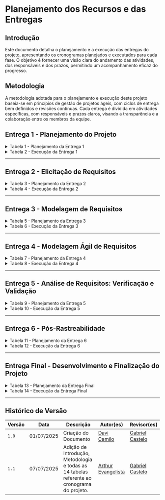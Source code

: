 # Planejamento dos Recursos e das Entregas

## Introdução
Este documento detalha o planejamento e a execução das entregas do projeto, apresentando os cronogramas planejados e executados para cada fase. O objetivo é fornecer uma visão clara do andamento das atividades, dos responsáveis e dos prazos, permitindo um acompanhamento eficaz do progresso.

## Metodologia
A metodologia adotada para o planejamento e execução deste projeto baseia-se em princípios de gestão de projetos ágeis, com ciclos de entrega bem definidos e revisões contínuas. Cada entrega é dividida em atividades específicas, com responsáveis e prazos claros, visando a transparência e a colaboração entre os membros da equipe.

## Entrega 1 - Planejamento do Projeto

<details>
    <summary>Tabela 1 - Planejamento da Entrega 1</summary>
    Na Tabela 1, tem-se o cronograma planejado para todas as atividades da primeira entrega.

    <table style="width:100%; border-collapse: collapse; margin-top: 10px;">
        <thead>
            <tr>
                <th>Atividade</th>
                <th>Período de desenvolvimento</th>
                <th>Responsáveis</th>
                <th>Revisão</th>
                <th>Revisores</th>
            </tr>
        </thead>
        <tbody>
            <tr>
                <td >Selecionar app</td>
                <td >Início: 05/04 <br>Fim: 09/04</td>
                <td ><a href="https://github.com/ArturDCR">Artur de Camargos Rodrigues</a>, <a href="https://github.com/arthurevg">Arthur Evangelista de Oliveira</a>, <a href="https://github.com/Davicamilo23">Davi Camilo Menezes</a>, <a href="https://github.com/Potatoyz908">Euller Júlio da Silva</a>, <a href="https://github.com/GabrielCastelo-31">Gabriel Henrique Castelo Costa</a>, <a href="https://github.com/pedroeverton217">Pedro Everton de Paula</a> e <a href="https://github.com/TiagoBalieiro">Tiago Antunes Balieiro</a></td>
                <td >Início: 12/04 <br>Fim: 12/04</td>
                <td ><a href="https://github.com/TiagoBalieiro">Tiago Antunes Balieiro</a></td>
            </tr>
            <tr>
                <td >Selecionar ferramentas do projeto</td>
                <td >Início: 09/04 <br>Fim: 11/04</td>
                <td ><a href="https://github.com/ArturDCR">Artur de Camargos Rodrigues</a>, <a href="https://github.com/arthurevg">Arthur Evangelista de Oliveira</a>, <a href="https://github.com/Davicamilo23">Davi Camilo Menezes</a>, <a href="https://github.com/Potatoyz908">Euller Júlio da Silva</a>, <a href="https://github.com/GabrielCastelo-31">Gabriel Henrique Castelo Costa</a>, <a href="https://github.com/pedroeverton217">Pedro Everton de Paula</a> e <a href="https://github.com/TiagoBalieiro">Tiago Antunes Balieiro</a></td>
                <td >Início: 12/04 <br>Fim: 12/04</td>
                <td ><a href="https://github.com/Davicamilo23">Davi Camilo Menezes</a></td>
            </tr>
            <tr>
                <td >Realização do cronograma</td>
                <td >Início: 09/04 <br>Fim: 09/04</td>
                <td ><a href="https://github.com/ArturDCR">Artur de Camargos Rodrigues</a>, <a href="https://github.com/arthurevg">Arthur Evangelista de Oliveira</a>, <a href="https://github.com/Davicamilo23">Davi Camilo Menezes</a>, <a href="https://github.com/Potatoyz908">Euller Júlio da Silva</a>, <a href="https://github.com/GabrielCastelo-31">Gabriel Henrique Castelo Costa</a>, <a href="https://github.com/pedroeverton217">Pedro Everton de Paula</a> e <a href="https://github.com/TiagoBalieiro">Tiago Antunes Balieiro</a></td>
                <td >Início: 12/04 <br>Fim: 12/04</td>
                <td ><a href="https://github.com/Potatoyz908">Euller Júlio da Silva</a></td>
            </tr>
            <tr>
                <td >Rich Picture</td>
                <td >Início: 04/04 <br>Fim: 07/04</td>
                <td ><a href="https://github.com/GabrielCastelo-31">Gabriel Henrique Castelo Costa</a></td>
                <td >Início: 12/04 <br>Fim: 12/04</td>
                <td ><a href="https://github.com/arthurevg">Arthur Evangelista de Oliveira</a> e <a href="https://github.com/Davicamilo23">Davi Camilo Menezes</a></td>
            </tr>
            <tr>
                <td >Documentar equipe</td>
                <td >Início: 09/04 <br>Fim: 10/04</td>
                <td ><a href="https://github.com/ArturDCR">Artur de Camargos Rodrigues</a>, <a href="https://github.com/arthurevg">Arthur Evangelista de Oliveira</a>, <a href="https://github.com/Davicamilo23">Davi Camilo Menezes</a>, <a href="https://github.com/Potatoyz908">Euller Júlio da Silva</a>, <a href="https://github.com/GabrielCastelo-31">Gabriel Henrique Castelo Costa</a>, <a href="https://github.com/pedroeverton217">Pedro Everton de Paula</a> e <a href="https://github.com/TiagoBalieiro">Tiago Antunes Balieiro</a></td>
                <td >Início: 12/04 <br>Fim: 12/04</td>
                <td ><a href="https://github.com/arthurevg">Arthur Evangelista de Oliveira</a></td>
            </tr>
            <tr>
                <td >Gravar apresentação</td>
                <td >Início: 12/04 <br>Fim: 12/04</td>
                <td ><a href="https://github.com/TiagoBalieiro">Tiago Antunes Balieiro</a></td>
                <td >Início: 12/04 <br>Fim: 12/04</td>
                <td ><a href="https://github.com/ArturDCR">Artur de Camargos Rodrigues</a>, <a href="https://github.com/arthurevg">Arthur Evangelista de Oliveira</a>, <a href="https://github.com/Davicamilo23">Davi Camilo Menezes</a>, <a href="https://github.com/Potatoyz908">Euller Júlio da Silva</a>, <a href="https://github.com/GabrielCastelo-31">Gabriel Henrique Castelo Costa</a>, <a href="https://github.com/pedroeverton217">Pedro Everton de Paula</a> e <a href="https://github.com/TiagoBalieiro">Tiago Antunes Balieiro</a></td>
            </tr>
            <tr>
                <td >Implementar GitPages</td>
                <td >Início: 09/04 <br>Fim: 11/04</td>
                <td ><a href="https://github.com/pedroeverton217">Pedro Everton de Paula</a></td>
                <td >Início: 12/04 <br>Fim: 13/04</td>
                <td ><a href="https://github.com/ArturDCR">Artur de Camargos Rodrigues</a>, <a href="https://github.com/arthurevg">Arthur Evangelista de Oliveira</a>, <a href="https://github.com/Davicamilo23">Davi Camilo Menezes</a>, <a href="https://github.com/Potatoyz908">Euller Júlio da Silva</a>, <a href="https://github.com/GabrielCastelo-31">Gabriel Henrique Castelo Costa</a>, <a href="https://github.com/pedroeverton217">Pedro Everton de Paula</a> e <a href="https://github.com/TiagoBalieiro">Tiago Antunes Balieiro</a></td>
            </tr>
            <tr>
                <td >Correção Pós-apresentação</td>
                <td >Início: 15/04 <br>Fim: 19/04</td>
                <td ><a href="https://github.com/ArturDCR">Artur de Camargos Rodrigues</a>, <a href="https://github.com/arthurevg">Arthur Evangelista de Oliveira</a>, <a href="https://github.com/Davicamilo23">Davi Camilo Menezes</a>, <a href="https://github.com/Potatoyz908">Euller Júlio da Silva</a>, <a href="https://github.com/GabrielCastelo-31">Gabriel Henrique Castelo Costa</a>, <a href="https://github.com/pedroeverton217">Pedro Everton de Paula</a> e <a href="https://github.com/TiagoBalieiro">Tiago Antunes Balieiro</a></td>
                <td >Início: 19/04 <br>Fim: 20/04</td>
                <td ><a href="https://github.com/ArturDCR">Artur de Camargos Rodrigues</a>, <a href="https://github.com/arthurevg">Arthur Evangelista de Oliveira</a>, <a href="https://github.com/Davicamilo23">Davi Camilo Menezes</a>, <a href="https://github.com/Potatoyz908">Euller Júlio da Silva</a>, <a href="https://github.com/GabrielCastelo-31">Gabriel Henrique Castelo Costa</a>, <a href="https://github.com/pedroeverton217">Pedro Everton de Paula</a> e <a href="https://github.com/TiagoBalieiro">Tiago Antunes Balieiro</a></td>
            </tr>
        </tbody>
    </table>
    <font size="3"><p style="text-align: center;">Fonte: Autores, 2025.</p></font>
</details>

<details>
    <summary>Tabela 2 - Execução da Entrega 1</summary>
    Na Tabela 2, tem-se o cronograma executado para todas as atividades da primeira entrega.

    <table style="width:100%; border-collapse: collapse; margin-top: 10px;">
        <thead>
            <tr>
                <th>Atividade</th>
                <th>Período de desenvolvimento</th>
                <th>Responsáveis</th>
                <th>Revisão</th>
                <th>Revisores</th>
            </tr>
        </thead>
        <tbody>
            <tr>
                <td >Selecionar app</td>
                <td >Início: 05/04 <br>Fim: 09/04</td>
                <td ><a href="https://github.com/ArturDCR">Artur de Camargos Rodrigues</a>, <a href="https://github.com/arthurevg">Arthur Evangelista de Oliveira</a>, <a href="https://github.com/Davicamilo23">Davi Camilo Menezes</a>, <a href="https://github.com/Potatoyz908">Euller Júlio da Silva</a>, <a href="https://github.com/GabrielCastelo-31">Gabriel Henrique Castelo Costa</a>, <a href="https://github.com/pedroeverton217">Pedro Everton de Paula</a> e <a href="https://github.com/TiagoBalieiro">Tiago Antunes Balieiro</a></td>
                <td >Início: 12/04 <br>Fim: 12/04</td>
                <td ><a href="https://github.com/TiagoBalieiro">Tiago Antunes Balieiro</a></td>
            </tr>
            <tr>
                <td >Selecionar ferramentas do projeto</td>
                <td >Início: 09/04 <br>Fim: 11/04</td>
                <td ><a href="https://github.com/ArturDCR">Artur de Camargos Rodrigues</a>, <a href="https://github.com/arthurevg">Arthur Evangelista de Oliveira</a>, <a href="https://github.com/Davicamilo23">Davi Camilo Menezes</a>, <a href="https://github.com/Potatoyz908">Euller Júlio da Silva</a>, <a href="https://github.com/GabrielCastelo-31">Gabriel Henrique Castelo Costa</a>, <a href="https://github.com/pedroeverton217">Pedro Everton de Paula</a> e <a href="https://github.com/TiagoBalieiro">Tiago Antunes Balieiro</a></td>
                <td >Início: 12/04 <br>Fim: 12/04</td>
                <td ><a href="https://github.com/Davicamilo23">Davi Camilo Menezes</a></td>
            </tr>
            <tr>
                <td >Realização do cronograma</td>
                <td >Início: 09/04 <br>Fim: 09/04</td>
                <td ><a href="https://github.com/GabrielCastelo-31">Gabriel Henrique Castelo Costa</a> e <a href="https://github.com/TiagoBalieiro">Tiago Antunes Balieiro</a></td>
                <td >Início: 12/04 <br>Fim: 12/04</td>
                <td ><a href="https://github.com/ArturDCR">Artur de Camargos Rodrigues</a>, <a href="https://github.com/arthurevg">Arthur Evangelista de Oliveira</a>, <a href="https://github.com/pedroeverton217">Pedro Everton de Paula</a>, <a href="https://github.com/Davicamilo23">Davi Camilo Menezes</a> e <a href="https://github.com/Potatoyz908">Euller Júlio da Silva</a></td>
            </tr>
            <tr>
                <td >Rich Picture</td>
                <td >Início: 06/04 <br>Fim: 07/04</td>
                <td ><a href="https://github.com/GabrielCastelo-31">Gabriel Henrique Castelo Costa</a></td>
                <td >Início: 12/04 <br>Fim: 12/04</td>
                <td ><a href="https://github.com/arthurevg">Arthur Evangelista de Oliveira</a>, <a href="https://github.com/Davicamilo23">Davi Camilo Menezes</a> e <a href="https://github.com/Potatoyz908">Euller Júlio da Silva</a></td>
            </tr>
            <tr>
                <td >Documentar equipe</td>
                <td >Início: 09/04 <br>Fim: 10/04</td>
                <td ><a href="https://github.com/ArturDCR">Artur de Camargos Rodrigues</a>, <a href="https://github.com/arthurevg">Arthur Evangelista de Oliveira</a>, <a href="https://github.com/Davicamilo23">Davi Camilo Menezes</a>, <a href="https://github.com/Potatoyz908">Euller Júlio da Silva</a>, <a href="https://github.com/GabrielCastelo-31">Gabriel Henrique Castelo Costa</a>, <a href="https://github.com/pedroeverton217">Pedro Everton de Paula</a> e <a href="https://github.com/TiagoBalieiro">Tiago Antunes Balieiro</a></td>
                <td >Início: 12/04 <br>Fim: 12/04</td>
                <td ><a href="https://github.com/arthurevg">Arthur Evangelista de Oliveira</a></td>
            </tr>
            <tr>
                <td >Gravar apresentação</td>
                <td >Início: 13/04 <br>Fim: 13/04</td>
                <td ><a href="https://github.com/GabrielCastelo-31">Gabriel Henrique Castelo Costa</a></td>
                <td >Início: 12/04 <br>Fim: 12/04</td>
                <td ><a href="https://github.com/ArturDCR">Artur de Camargos Rodrigues</a>, <a href="https://github.com/arthurevg">Arthur Evangelista de Oliveira</a>, <a href="https://github.com/Davicamilo23">Davi Camilo Menezes</a>, <a href="https://github.com/Potatoyz908">Euller Júlio da Silva</a>, <a href="https://github.com/GabrielCastelo-31">Gabriel Henrique Castelo Costa</a>, <a href="https://github.com/pedroeverton217">Pedro Everton de Paula</a> e <a href="https://github.com/TiagoBalieiro">Tiago Antunes Balieiro</a></td>
            </tr>
            <tr>
                <td >Implementar GitPages</td>
                <td >Início: 09/04 <br>Fim: 11/04</td>
                <td ><a href="https://github.com/pedroeverton217">Pedro Everton de Paula</a></td>
                <td >Início: 12/04 <br>Fim: 13/04</td>
                <td ><a href="https://github.com/ArturDCR">Artur de Camargos Rodrigues</a>, <a href="https://github.com/arthurevg">Arthur Evangelista de Oliveira</a>, <a href="https://github.com/Davicamilo23">Davi Camilo Menezes</a>, <a href="https://github.com/Potatoyz908">Euller Júlio da Silva</a>, <a href="https://github.com/GabrielCastelo-31">Gabriel Henrique Castelo Costa</a>, <a href="https://github.com/pedroeverton217">Pedro Everton de Paula</a> e <a href="https://github.com/TiagoBalieiro">Tiago Antunes Balieiro</a></td>
            </tr>
            <tr>
                <td >Correção Pós-apresentação</td>
                <td >Início: 16/04 <br>Fim: 16/04</td>
                <td ><a href="https://github.com/ArturDCR">Artur de Camargos Rodrigues</a>, <a href="https://github.com/arthurevg">Arthur Evangelista de Oliveira</a>, <a href="https://github.com/Davicamilo23">Davi Camilo Menezes</a>, <a href="https://github.com/Potatoyz908">Euller Júlio da Silva</a>, <a href="https://github.com/GabrielCastelo-31">Gabriel Henrique Castelo Costa</a>, <a href="https://github.com/pedroeverton217">Pedro Everton de Paula</a> e <a href="https://github.com/TiagoBalieiro">Tiago Antunes Balieiro</a></td>
                <td >Início: 16/04 <br>Fim: 17/04</td>
                <td ><a href="https://github.com/ArturDCR">Artur de Camargos Rodrigues</a>, <a href="https://github.com/arthurevg">Arthur Evangelista de Oliveira</a>, <a href="https://github.com/Davicamilo23">Davi Camilo Menezes</a>, <a href="https://github.com/Potatoyz908">Euller Júlio da Silva</a>, <a href="https://github.com/GabrielCastelo-31">Gabriel Henrique Castelo Costa</a>, <a href="https://github.com/pedroeverton217">Pedro Everton de Paula</a> e <a href="https://github.com/TiagoBalieiro">Tiago Antunes Balieiro</a></td>
            </tr>
        </tbody>
    </table>
    <font size="3"><p style="text-align: center;">Fonte: <a href="https://github.com/Davicamilo23">Davi Camilo Menezes</a>, 2025.</p></font>
</details>

---

## Entrega 2 - Elicitação de Requisitos

<details>
    <summary>Tabela 3 - Planejamento da Entrega 2</summary>
    Na Tabela 3, tem-se o cronograma planejado para todas as atividades da segunda entrega.

    <table style="width:100%; border-collapse: collapse; margin-top: 10px;">
        <thead>
            <tr>
                <th>Atividade</th>
                <th>Período de desenvolvimento</th>
                <th>Responsáveis</th>
                <th>Revisão</th>
                <th>Revisores</th>
            </tr>
        </thead>
        <tbody>
            <tr>
                <td >Criação de personas e pesquisa perfis de usuários</td>
                <td >Início: 15/04 <br>Fim: 17/04</td>
                <td ><a href="https://github.com/ArturDCR">Artur de Camargos Rodrigues</a>, <a href="https://github.com/arthurevg">Arthur Evangelista de Oliveira</a> e <a href="https://github.com/pedroeverton217">Pedro Everton de Paula</a></td>
                <td >Início: 17/04 <br>Fim: 17/04</td>
                <td ><a href="https://github.com/GabrielCastelo-31">Gabriel Henrique Castelo Costa</a> e <a href="https://github.com/Potatoyz908">Euller Júlio da Silva</a></td>
            </tr>
            <tr>
                <td >Estudo e definição das técnicas de elicitação de requisitos</td>
                <td >Início: 15/04 <br>Fim: 17/04</td>
                <td ><a href="https://github.com/Davicamilo23">Davi Camilo Menezes</a>, <a href="https://github.com/Potatoyz908">Euller Júlio da Silva</a>, <a href="https://github.com/GabrielCastelo-31">Gabriel Henrique Castelo Costa</a> e <a href="https://github.com/TiagoBalieiro">Tiago Antunes Balieiro</a></td>
                <td >Início: 17/04 <br>Fim: 17/04</td>
                <td ><a href="https://github.com/arthurevg">Arthur Evangelista de Oliveira</a> e <a href="https://github.com/pedroeverton217">Pedro Everton de Paula</a></td>
            </tr>
            <tr>
                <td >Realizar Brainstorm para elicitação de requisitos</td>
                <td >Início: 21/04 <br>Fim: 21/04</td>
                <td ><a href="https://github.com/ArturDCR">Artur de Camargos Rodrigues</a>, <a href="https://github.com/arthurevg">Arthur Evangelista de Oliveira</a>, <a href="https://github.com/Davicamilo23">Davi Camilo Menezes</a>, <a href="https://github.com/Potatoyz908">Euller Júlio da Silva</a>, <a href="https://github.com/GabrielCastelo-31">Gabriel Henrique Castelo Costa</a>, <a href="https://github.com/pedroeverton217">Pedro Everton de Paula</a> e <a href="https://github.com/TiagoBalieiro">Tiago Antunes Balieiro</a></td>
                <td >Início: 22/04 <br>Fim: 22/04</td>
                <td ><a href="https://github.com/ArturDCR">Artur de Camargos Rodrigues</a>, <a href="https://github.com/Davicamilo23">Davi Camilo Menezes</a> e <a href="https://github.com/GabrielCastelo-31">Gabriel Henrique Castelo Costa</a></td>
            </tr>
            <tr>
                <td >Estudo e definição das técnicas de priorização de requisitos</td>
                <td >Início: 21/04 <br>Fim: 23/04</td>
                <td ><a href="https://github.com/ArturDCR">Artur de Camargos Rodrigues</a>, <a href="https://github.com/arthurevg">Arthur Evangelista de Oliveira</a>, <a href="https://github.com/Potatoyz908">Euller Júlio da Silva</a> e <a href="https://github.com/pedroeverton217">Pedro Everton de Paula</a></td>
                <td >Início: 24/04 <br>Fim: 24/04</td>
                <td ><a href="https://github.com/Davicamilo23">Davi Camilo Menezes</a>, <a href="https://github.com/GabrielCastelo-31">Gabriel Henrique Castelo Costa</a> e <a href="https://github.com/TiagoBalieiro">Tiago Antunes Balieiro</a></td>
            </tr>
            <tr>
                <td >Realizar entrevista para elicitação de requisitos</td>
                <td >Início: 22/04 <br>Fim: 23/04</td>
                <td ><a href="https://github.com/Davicamilo23">Davi Camilo Menezes</a>, <a href="https://github.com/GabrielCastelo-31">Gabriel Henrique Castelo Costa</a> e <a href="https://github.com/TiagoBalieiro">Tiago Antunes Balieiro</a></td>
                <td >Início: 24/04 <br>Fim: 24/04</td>
                <td ><a href="https://github.com/arthurevg">Arthur Evangelista de Oliveira</a> e <a href="https://github.com/pedroeverton217">Pedro Everton de Paula</a></td>
            </tr>
            <tr>
                <td >Priorização dos requisitos elicitados</td>
                <td >Início: 24/04 <br>Fim: 24/04</td>
                <td ><a href="https://github.com/ArturDCR">Artur de Camargos Rodrigues</a>, <a href="https://github.com/arthurevg">Arthur Evangelista de Oliveira</a>, <a href="https://github.com/Davicamilo23">Davi Camilo Menezes</a>, <a href="https://github.com/Potatoyz908">Euller Júlio da Silva</a>, <a href="https://github.com/GabrielCastelo-31">Gabriel Henrique Castelo Costa</a>, <a href="https://github.com/pedroeverton217">Pedro Everton de Paula</a> e <a href="https://github.com/TiagoBalieiro">Tiago Antunes Balieiro</a></td>
                <td >Início: 25/04 <br>Fim: 25/04</td>
                <td ><a href="https://github.com/ArturDCR">Artur de Camargos Rodrigues</a> e <a href="https://github.com/pedroeverton217">Pedro Everton de Paula</a></td>
            </tr>
            <tr>
                <td >Gravação da Apresentação e Entrega</td>
                <td >Início: 26/04 <br>Fim: 26/04</td>
                <td ><a href="https://github.com/ArturDCR">Artur de Camargos Rodrigues</a>, <a href="https://github.com/arthurevg">Arthur Evangelista de Oliveira</a>, <a href="https://github.com/Davicamilo23">Davi Camilo Menezes</a>, <a href="https://github.com/Potatoyz908">Euller Júlio da Silva</a>, <a href="https://github.com/GabrielCastelo-31">Gabriel Henrique Castelo Costa</a>, <a href="https://github.com/pedroeverton217">Pedro Everton de Paula</a> e <a href="https://github.com/TiagoBalieiro">Tiago Antunes Balieiro</a></td>
                <td >Início: 27/04 <br>Fim: 27/04</td>
                <td ><a href="https://github.com/ArturDCR">Artur de Camargos Rodrigues</a>, <a href="https://github.com/arthurevg">Arthur Evangelista de Oliveira</a>, <a href="https://github.com/Davicamilo23">Davi Camilo Menezes</a>, <a href="https://github.com/Potatoyz908">Euller Júlio da Silva</a>, <a href="https://github.com/GabrielCastelo-31">Gabriel Henrique Castelo Costa</a>, <a href="https://github.com/pedroeverton217">Pedro Everton de Paula</a> e <a href="https://github.com/TiagoBalieiro">Tiago Antunes Balieiro</a></td>
            </tr>
            <tr>
                <td >Correção Pós-Apresentação</td>
                <td >Início: 28/04 <br>Fim: 28/04</td>
                <td ><a href="https://github.com/ArturDCR">Artur de Camargos Rodrigues</a>, <a href="https://github.com/arthurevg">Arthur Evangelista de Oliveira</a>, <a href="https://github.com/Davicamilo23">Davi Camilo Menezes</a>, <a href="https://github.com/Potatoyz908">Euller Júlio da Silva</a>, <a href="https://github.com/GabrielCastelo-31">Gabriel Henrique Castelo Costa</a>, <a href="https://github.com/pedroeverton217">Pedro Everton de Paula</a> e <a href="https://github.com/TiagoBalieiro">Tiago Antunes Balieiro</a></td>
                <td >Início: 29/04 <br>Fim: 29/04</td>
                <td ><a href="https://github.com/ArturDCR">Artur de Camargos Rodrigues</a>, <a href="https://github.com/arthurevg">Arthur Evangelista de Oliveira</a>, <a href="https://github.com/Davicamilo23">Davi Camilo Menezes</a>, <a href="https://github.com/Potatoyz908">Euller Júlio da Silva</a>, <a href="https://github.com/GabrielCastelo-31">Gabriel Henrique Castelo Costa</a>, <a href="https://github.com/pedroeverton217">Pedro Everton de Paula</a> e <a href="https://github.com/TiagoBalieiro">Tiago Antunes Balieiro</a></td>
            </tr>
        </tbody>
    </table>
    <font size="3"><p style="text-align: center;">Fonte: Autores, 2025.</p></font>
</details>

<details>
    <summary>Tabela 4 - Execução da Entrega 2</summary>
    Na Tabela 4, tem-se o cronograma executado para todas as atividades da segunda entrega.

    <table style="width:100%; border-collapse: collapse; margin-top: 10px;">
        <thead>
            <tr>
                <th>Atividade</th>
                <th>Período de desenvolvimento</th>
                <th>Responsáveis</th>
                <th>Revisão</th>
                <th>Revisores</th>
            </tr>
        </thead>
        <tbody>
            <tr>
                <td >Criação de personas e pesquisa perfis de usuários</td>
                <td >Início: 04/05 <br>Fim: 04/05</td>
                <td ><a href="https://github.com/Davicamilo23">Davi Camilo Menezes</a> e <a href="https://github.com/pedroeverton217">Pedro Everton de Paula</a></td>
                <td >Início: 04/05 <br>Fim: 04/05</td>
                <td ><a href="https://github.com/GabrielCastelo-31">Gabriel Henrique Castelo Costa</a> e <a href="https://github.com/Potatoyz908">Euller Júlio da Silva</a></td>
            </tr>
            <tr>
                <td >Estudo e definição das técnicas de elicitação de requisitos</td>
                <td >Início: 23/04 <br>Fim: 23/04</td>
                <td ><a href="https://github.com/ArturDCR">Artur de Camargos Rodrigues</a>, <a href="https://github.com/arthurevg">Arthur Evangelista de Oliveira</a>, <a href="https://github.com/Davicamilo23">Davi Camilo Menezes</a>, <a href="https://github.com/Potatoyz908">Euller Júlio da Silva</a>, <a href="https://github.com/pedroeverton217">Pedro Everton de Paula</a> e <a href="https://github.com/TiagoBalieiro">Tiago Antunes Balieiro</a></td>
                <td >Início: 23/04 <br>Fim: 04/05</td>
                <td ><a href="https://github.com/ArturDCR">Artur de Camargos Rodrigues</a>, <a href="https://github.com/arthurevg">Arthur Evangelista de Oliveira</a>, <a href="https://github.com/Davicamilo23">Davi Camilo Menezes</a>, <a href="https://github.com/Potatoyz908">Euller Júlio da Silva</a>, <a href="https://github.com/GabrielCastelo-31">Gabriel Henrique Castelo Costa</a>, <a href="https://github.com/pedroeverton217">Pedro Everton de Paula</a> e <a href="https://github.com/TiagoBalieiro">Tiago Antunes Balieiro</a></td>
            </tr>
            <tr>
                <td >Realizar Análise de Interface de Usuário para elicitação de requisitos</td>
                <td >Início: 03/05 <br>Fim: 03/05</td>
                <td ><a href="https://github.com/arthurevg">Arthur Evangelista de Oliveira</a> e <a href="https://github.com/Potatoyz908">Euller Júlio da Silva</a></td>
                <td >Início: 03/05 <br>Fim: 04/05</td>
                <td ><a href="https://github.com/Davicamilo23">Davi Camilo Menezes</a>, <a href="https://github.com/Potatoyz908">Euller Júlio da Silva</a> e <a href="https://github.com/TiagoBalieiro">Tiago Antunes Balieiro</a></td>
            </tr>
            <tr>
                <td >Realizar Introspecção para elicitação de requisitos</td>
                <td >Início: 02/05 <br>Fim: 02/05</td>
                <td ><a href="https://github.com/arthurevg">Arthur Evangelista de Oliveira</a> e <a href="https://github.com/Potatoyz908">Euller Júlio da Silva</a></td>
                <td >Início: 02/05 <br>Fim: 04/05</td>
                <td ><a href="https://github.com/arthurevg">Arthur Evangelista de Oliveira</a>, <a href="https://github.com/Davicamilo23">Davi Camilo Menezes</a>, <a href="https://github.com/GabrielCastelo-31">Gabriel Henrique Castelo Costa</a> e <a href="https://github.com/TiagoBalieiro">Tiago Antunes Balieiro</a></td>
            </tr>
            <tr>
                <td >Realizar Questionário para elicitação de requisitos</td>
                <td >Início: 28/04 <br>Fim: 04/05</td>
                <td ><a href="https://github.com/ArturDCR">Artur de Camargos Rodrigues</a> e <a href="https://github.com/TiagoBalieiro">Tiago Antunes Balieiro</a></td>
                <td >Início: 04/05 <br>Fim: 04/05</td>
                <td ><a href="https://github.com/ArturDCR">Artur de Camargos Rodrigues</a></td>
            </tr>
            <tr>
                <td >Realizar Storytelling para elicitação de requisitos</td>
                <td >Início: 01/05 <br>Fim: 01/05</td>
                <td ><a href="https://github.com/GabrielCastelo-31">Gabriel Henrique Castelo Costa</a> e <a href="https://github.com/TiagoBalieiro">Tiago Antunes Balieiro</a></td>
                <td >Início: 03/05 <br>Fim: 04/05</td>
                <td ><a href="https://github.com/GabrielCastelo-31">Gabriel Henrique Castelo Costa</a> e <a href="https://github.com/TiagoBalieiro">Tiago Antunes Balieiro</a></td>
            </tr>
            <tr>
                <td >Estudo e definição das técnicas de priorização de requisitos</td>
                <td >Início: 02/05 <br>Fim: 02/05</td>
                <td ><a href="https://github.com/ArturDCR">Artur de Camargos Rodrigues</a>, <a href="https://github.com/arthurevg">Arthur Evangelista de Oliveira</a>, <a href="https://github.com/Potatoyz908">Euller Júlio da Silva</a>, <a href="https://github.com/GabrielCastelo-31">Gabriel Henrique Castelo Costa</a>, <a href="https://github.com/pedroeverton217">Pedro Everton de Paula</a> e <a href="https://github.com/TiagoBalieiro">Tiago Antunes Balieiro</a></td>
                <td >Início: 02/05 <br>Fim: 04/05</td>
                <td ><a href="https://github.com/ArturDCR">Artur de Camargos Rodrigues</a>, <a href="https://github.com/arthurevg">Arthur Evangelista de Oliveira</a>, <a href="https://github.com/Davicamilo23">Davi Camilo Menezes</a>, <a href="https://github.com/Potatoyz908">Euller Júlio da Silva</a>, <a href="https://github.com/GabrielCastelo-31">Gabriel Henrique Castelo Costa</a>, <a href="https://github.com/pedroeverton217">Pedro Everton de Paula</a> e <a href="https://github.com/TiagoBalieiro">Tiago Antunes Balieiro</a></td>
            </tr>
            <tr>
                <td >Realizar 100$ para elicitação de requisitos</td>
                <td >Início: 04/05 <br>Fim: 04/05</td>
                <td ><a href="https://github.com/Davicamilo23">Davi Camilo Menezes</a>, <a href="https://github.com/GabrielCastelo-31">Gabriel Henrique Castelo Costa</a> e <a href="https://github.com/TiagoBalieiro">Tiago Antunes Balieiro</a></td>
                <td >Início: 04/05 <br>Fim: 04/05</td>
                <td ><a href="https://github.com/Davicamilo23">Davi Camilo Menezes</a>, <a href="https://github.com/GabrielCastelo-31">Gabriel Henrique Castelo Costa</a> e <a href="https://github.com/TiagoBalieiro">Tiago Antunes Balieiro</a></td>
            </tr>
            <tr>
                <td >Realizar Kano Model para elicitação de requisitos</td>
                <td >Início: 04/05 <br>Fim: 04/05</td>
                <td ><a href="https://github.com/arthurevg">Arthur Evangelista de Oliveira</a> e <a href="https://github.com/Potatoyz908">Euller Júlio da Silva</a></td>
                <td >Início: 04/05 <br>Fim: 04/05</td>
                <td ><a href="https://github.com/Potatoyz908">Euller Júlio da Silva</a></td>
            </tr>
            <tr>
                <td >Realizar MoSCoW para elicitação de requisitos</td>
                <td >Início: 04/05 <br>Fim: 04/05</td>
                <td ><a href="https://github.com/ArturDCR">Artur de Camargos Rodrigues</a>, <a href="https://github.com/Davicamilo23">Davi Camilo Menezes</a> e <a href="https://github.com/GabrielCastelo-31">Gabriel Henrique Castelo Costa</a></td>
                <td >Início: 04/05 <br>Fim: 04/05</td>
                <td ><a href="https://github.com/Davicamilo23">Davi Camilo Menezes</a></td>
            </tr>
            <tr>
                <td >Realizar Three Level Scale para elicitação de requisitos</td>
                <td >Início: 04/05 <br>Fim: 04/05</td>
                <td ><a href="https://github.com/Davicamilo23">Davi Camilo Menezes</a>, <a href="https://github.com/GabrielCastelo-31">Gabriel Henrique Castelo Costa</a> e <a href="https://github.com/pedroeverton217">Pedro Everton de Paula</a></td>
                <td >Início: 04/05 <br>Fim: 04/05</td>
                <td ><a href="https://github.com/arthurevg">Arthur Evangelista de Oliveira</a></td>
            </tr>
            <tr>
                <td >Priorização dos requisitos elicitados</td>
                <td >Início: 04/05 <br>Fim: 04/05</td>
                <td ><a href="https://github.com/ArturDCR">Artur de Camargos Rodrigues</a>, <a href="https://github.com/arthurevg">Arthur Evangelista de Oliveira</a>, <a href="https://github.com/Davicamilo23">Davi Camilo Menezes</a>, <a href="https://github.com/Potatoyz908">Euller Júlio da Silva</a>, <a href="https://github.com/GabrielCastelo-31">Gabriel Henrique Castelo Costa</a>, <a href="https://github.com/pedroeverton217">Pedro Everton de Paula</a> e <a href="https://github.com/TiagoBalieiro">Tiago Antunes Balieiro</a></td>
                <td >Início: 04/05 <br>Fim: 04/05</td>
                <td ><a href="https://github.com/ArturDCR">Artur de Camargos Rodrigues</a>, <a href="https://github.com/arthurevg">Arthur Evangelista de Oliveira</a>, <a href="https://github.com/Davicamilo23">Davi Camilo Menezes</a>, <a href="https://github.com/Potatoyz908">Euller Júlio da Silva</a>, <a href="https://github.com/GabrielCastelo-31">Gabriel Henrique Castelo Costa</a>, <a href="https://github.com/pedroeverton217">Pedro Everton de Paula</a> e <a href="https://github.com/TiagoBalieiro">Tiago Antunes Balieiro</a></td>
            </tr>
            <tr>
                <td >Gravação da Apresentação e Entrega</td>
                <td >Início: 04/05 <br>Fim: 04/05</td>
                <td ><a href="https://github.com/ArturDCR">Artur de Camargos Rodrigues</a>, <a href="https://github.com/arthurevg">Arthur Evangelista de Oliveira</a>, <a href="https://github.com/Davicamilo23">Davi Camilo Menezes</a>, <a href="https://github.com/Potatoyz908">Euller Júlio da Silva</a>, <a href="https://github.com/GabrielCastelo-31">Gabriel Henrique Castelo Costa</a>, <a href="https://github.com/pedroeverton217">Pedro Everton de Paula</a> e <a href="https://github.com/TiagoBalieiro">Tiago Antunes Balieiro</a></td>
                <td >Início: 04/05 <br>Fim: 04/05</td>
                <td ><a href="https://github.com/ArturDCR">Artur de Camargos Rodrigues</a>, <a href="https://github.com/arthurevg">Arthur Evangelista de Oliveira</a>, <a href="https://github.com/Davicamilo23">Davi Camilo Menezes</a>, <a href="https://github.com/Potatoyz908">Euller Júlio da Silva</a>, <a href="https://github.com/GabrielCastelo-31">Gabriel Henrique Castelo Costa</a>, <a href="https://github.com/pedroeverton217">Pedro Everton de Paula</a> e <a href="https://github.com/TiagoBalieiro">Tiago Antunes Balieiro</a></td>
            </tr>
            <tr>
                <td >Correção Pós-Apresentação</td>
                <td >Início: 06/05 <br>Fim: 08/05</td>
                <td ><a href="https://github.com/ArturDCR">Artur de Camargos Rodrigues</a>, <a href="https://github.com/arthurevg">Arthur Evangelista de Oliveira</a>, <a href="https://github.com/Davicamilo23">Davi Camilo Menezes</a>, <a href="https://github.com/Potatoyz908">Euller Júlio da Silva</a>, <a href="https://github.com/GabrielCastelo-31">Gabriel Henrique Castelo Costa</a>, <a href="https://github.com/pedroeverton217">Pedro Everton de Paula</a> e <a href="https://github.com/TiagoBalieiro">Tiago Antunes Balieiro</a></td>
                <td >Início: 08/05 <br>Fim: 09/05</td>
                <td ><a href="https://github.com/ArturDCR">Artur de Camargos Rodrigues</a>, <a href="https://github.com/arthurevg">Arthur Evangelista de Oliveira</a>, <a href="https://github.com/Davicamilo23">Davi Camilo Menezes</a>, <a href="https://github.com/Potatoyz908">Euller Júlio da Silva</a>, <a href="https://github.com/GabrielCastelo-31">Gabriel Henrique Castelo Costa</a>, <a href="https://github.com/pedroeverton217">Pedro Everton de Paula</a> e <a href="https://github.com/TiagoBalieiro">Tiago Antunes Balieiro</a></td>
            </tr>
        </tbody>
    </table>
    <font size="3"><p style="text-align: center;">Fonte: <a href="https://github.com/Davicamilo23">Davi Camilo Menezes</a>, 2025.</p></font>
</details>

---

## Entrega 3 - Modelagem de Requisitos

<details>
    <summary>Tabela 5 - Planejamento da Entrega 3</summary>
    Na Tabela 5, tem-se o cronograma planejado para todas as atividades da terceira entrega.

    <table style="width:100%; border-collapse: collapse; margin-top: 10px;">
        <thead>
            <tr>
                <th>Atividade</th>
                <th>Período de desenvolvimento</th>
                <th>Responsáveis</th>
                <th>Revisão</th>
                <th>Revisores</th>
            </tr>
        </thead>
        <tbody>
            <tr>
                <td >Criação de cenários</td>
                <td >Início: 02/05 <br>Fim: 07/05</td>
                <td ><a href="https://github.com/Potatoyz908">Euller Júlio da Silva</a> e <a href="https://github.com/TiagoBalieiro">Tiago Antunes Balieiro</a></td>
                <td >Início: 14/05 <br>Fim: 14/05</td>
                <td ><a href="https://github.com/arthurevg">Arthur Evangelista de Oliveira</a></td>
            </tr>
            <tr>
                <td >Léxico</td>
                <td >Início: 02/05 <br>Fim: 07/05</td>
                <td ><a href="https://github.com/arthurevg">Arthur Evangelista de Oliveira</a></td>
                <td >Início: 14/05 <br>Fim: 14/05</td>
                <td ><a href="https://github.com/ArturDCR">Artur de Camargos Rodrigues</a> e <a href="https://github.com/Davicamilo23">Davi Camilo Menezes</a></td>
            </tr>
            <tr>
                <td >Use Case</td>
                <td >Início: 05/05 <br>Fim: 08/05</td>
                <td ><a href="https://github.com/GabrielCastelo-31">Gabriel Henrique Castelo Costa</a> e <a href="https://github.com/ArturDCR">Artur de Camargos Rodrigues</a></td>
                <td >Início: 14/05 <br>Fim: 14/05</td>
                <td ><a href="https://github.com/pedroeverton217">Pedro Everton de Paula</a> e <a href="https://github.com/TiagoBalieiro">Tiago Antunes Balieiro</a></td>
            </tr>
            <tr>
                <td >Especificação Suplementar</td>
                <td >Início: 07/05 <br>Fim: 13/05</td>
                <td ><a href="https://github.com/Davicamilo23">Davi Camilo Menezes</a> e <a href="https://github.com/pedroeverton217">Pedro Everton de Paula</a></td>
                <td >Início: 14/05 <br>Fim: 14/05</td>
                <td ><a href="https://github.com/Potatoyz908">Euller Júlio da Silva</a> e <a href="https://github.com/GabrielCastelo-31">Gabriel Henrique Castelo Costa</a></td>
            </tr>
            <tr>
                <td >Gravar Apresentação</td>
                <td >Início: 14/05 <br>Fim: 14/05</td>
                <td ><a href="https://github.com/ArturDCR">Artur de Camargos Rodrigues</a>, <a href="https://github.com/arthurevg">Arthur Evangelista de Oliveira</a>, <a href="https://github.com/Davicamilo23">Davi Camilo Menezes</a>, <a href="https://github.com/Potatoyz908">Euller Júlio da Silva</a>, <a href="https://github.com/GabrielCastelo-31">Gabriel Henrique Castelo Costa</a>, <a href="https://github.com/pedroeverton217">Pedro Everton de Paula</a> e <a href="https://github.com/TiagoBalieiro">Tiago Antunes Balieiro</a></td>
                <td >Início: 15/05 <br>Fim: 15/05</td>
                <td ><a href="https://github.com/ArturDCR">Artur de Camargos Rodrigues</a>, <a href="https://github.com/arthurevg">Arthur Evangelista de Oliveira</a>, <a href="https://github.com/Davicamilo23">Davi Camilo Menezes</a>, <a href="https://github.com/Potatoyz908">Euller Júlio da Silva</a>, <a href="https://github.com/GabrielCastelo-31">Gabriel Henrique Castelo Costa</a>, <a href="https://github.com/pedroeverton217">Pedro Everton de Paula</a> e <a href="https://github.com/TiagoBalieiro">Tiago Antunes Balieiro</a></td>
            </tr>
            <tr>
                <td >Correção Pós-Apresentação</td>
                <td >Início: 15/05 <br>Fim: 20/05</td>
                <td ><a href="https://github.com/ArturDCR">Artur de Camargos Rodrigues</a>, <a href="https://github.com/arthurevg">Arthur Evangelista de Oliveira</a>, <a href="https://github.com/Davicamilo23">Davi Camilo Menezes</a>, <a href="https://github.com/Potatoyz908">Euller Júlio da Silva</a>, <a href="https://github.com/GabrielCastelo-31">Gabriel Henrique Castelo Costa</a>, <a href="https://github.com/pedroeverton217">Pedro Everton de Paula</a> e <a href="https://github.com/TiagoBalieiro">Tiago Antunes Balieiro</a></td>
                <td >Início: 20/05 <br>Fim: 23/05</td>
                <td ><a href="https://github.com/ArturDCR">Artur de Camargos Rodrigues</a>, <a href="https://github.com/arthurevg">Arthur Evangelista de Oliveira</a>, <a href="https://github.com/Davicamilo23">Davi Camilo Menezes</a>, <a href="https://github.com/Potatoyz908">Euller Júlio da Silva</a>, <a href="https://github.com/GabrielCastelo-31">Gabriel Henrique Castelo Costa</a>, <a href="https://github.com/pedroeverton217">Pedro Everton de Paula</a> e <a href="https://github.com/TiagoBalieiro">Tiago Antunes Balieiro</a></td>
            </tr>
        </tbody>
    </table>
    <font size="3"><p style="text-align: center;">Fonte: Autores, 2025.</p></font>
</details>

<details>
    <summary>Tabela 6 - Execução da Entrega 3</summary>
    Na Tabela 6, tem-se o cronograma executado para todas as atividades da terceira entrega.

    <table style="width:100%; border-collapse: collapse; margin-top: 10px;">
        <thead>
            <tr>
                <th>Atividade</th>
                <th>Período de desenvolvimento</th>
                <th>Responsáveis</th>
                <th>Revisão</th>
                <th>Revisores</th>
            </tr>
        </thead>
        <tbody>
            <tr>
                <td >Criação de cenários</td>
                <td >Início: 13/05 <br>Fim: 18/05</td>
                <td ><a href="https://github.com/ArturDCR">Artur de Camargos Rodrigues</a>, <a href="https://github.com/arthurevg">Arthur Evangelista de Oliveira</a>, <a href="https://github.com/Davicamilo23">Davi Camilo Menezes</a>, <a href="https://github.com/Potatoyz908">Euller Júlio da Silva</a>, <a href="https://github.com/GabrielCastelo-31">Gabriel Henrique Castelo Costa</a> e <a href="https://github.com/TiagoBalieiro">Tiago Antunes Balieiro</a></td>
                <td >Início: 18/05 <br>Fim: 18/05</td>
                <td ><a href="https://github.com/ArturDCR">Artur de Camargos</a>, <a href="https://github.com/arthurevg">Arthur Evangelista</a>, <a href="https://github.com/Potatoyz908">Euller Júlio</a> e <a href="https://github.com/TiagoBalieiro">Tiago Antunes Balieiro</a></td>
            </tr>
            <tr>
                <td >Léxico</td>
                <td >Início: 13/05 <br>Fim: 18/05</td>
                <td ><a href="https://github.com/ArturDCR">Artur de Camargos Rodrigues</a>, <a href="https://github.com/arthurevg">Arthur Evangelista de Oliveira</a>, <a href="https://github.com/Davicamilo23">Davi Camilo Menezes</a>, <a href="https://github.com/Potatoyz908">Euller Júlio da Silva</a>, <a href="https://github.com/GabrielCastelo-31">Gabriel Henrique Castelo Costa</a> e <a href="https://github.com/TiagoBalieiro">Tiago Antunes Balieiro</a></td>
                <td >Início: 18/05 <br>Fim: 18/05</td>
                <td ><a href="https://github.com/TiagoBalieiro">Tiago Antunes</a>, <a href="https://github.com/Potatoyz908">Euller Júlio</a>, <a href="https://github.com/GabrielCastelo-31">Gabriel Castelo</a> e <a href="https://github.com/ArturDCR">Artur de Camargos</a></td>
            </tr>
            <tr>
                <td >Use Case</td>
                <td >Início: 11/05 <br>Fim: 18/05</td>
                <td ><a href="https://github.com/ArturDCR">Artur de Camargos Rodrigues</a>, <a href="https://github.com/arthurevg">Arthur Evangelista de Oliveira</a>, <a href="https://github.com/Davicamilo23">Davi Camilo Menezes</a>, <a href="https://github.com/Potatoyz908">Euller Júlio da Silva</a>, <a href="https://github.com/GabrielCastelo-31">Gabriel Henrique Castelo Costa</a> e <a href="https://github.com/TiagoBalieiro">Tiago Antunes Balieiro</a></td>
                <td >Início: 18/05 <br>Fim: 18/05</td>
                <td ><a href="https://github.com/TiagoBalieiro">Tiago Antunes</a>, <a href="https://github.com/Davicamilo23">Davi Camilo</a>, <a href="https://github.com/arthurevg">Arthur Evangelista</a> e <a href="https://github.com/ArturDCR">Artur de Camargos Rodrigues</a></td>
            </tr>
            <tr>
                <td >Especificação Suplementar</td>
                <td >Início: 13/05 <br>Fim: 18/05</td>
                <td ><a href="https://github.com/ArturDCR">Artur de Camargos Rodrigues</a>, <a href="https://github.com/arthurevg">Arthur Evangelista de Oliveira</a>, <a href="https://github.com/Davicamilo23">Davi Camilo Menezes</a>, <a href="https://github.com/Potatoyz908">Euller Júlio da Silva</a>, <a href="https://github.com/GabrielCastelo-31">Gabriel Henrique Castelo Costa</a> e <a href="https://github.com/TiagoBalieiro">Tiago Antunes Balieiro</a></td>
                <td >Início: 18/05 <br>Fim: 18/05</td>
                <td ><a href="https://github.com/arthurevg">Arthur Evangelista</a>, <a href="https://github.com/Potatoyz908">Euller Júlio</a>, <a href="https://github.com/ArturDCR">Artur de Camargos Rodrigues</a>, <a href="https://github.com/tiagobalieiro">Tiago Antunes Balieiro</a> e <a href="https://github.com/Davicamilo23">Davi Camilo</a></td>
            </tr>
            <tr>
                <td >Gravar Apresentação</td>
                <td >Início: 18/05 <br>Fim: 18/05</td>
                <td ><a href="https://github.com/ArturDCR">Artur de Camargos Rodrigues</a>, <a href="https://github.com/arthurevg">Arthur Evangelista de Oliveira</a>, <a href="https://github.com/Davicamilo23">Davi Camilo Menezes</a>, <a href="https://github.com/Potatoyz908">Euller Júlio da Silva</a>, <a href="https://github.com/GabrielCastelo-31">Gabriel Henrique Castelo Costa</a> e <a href="https://github.com/TiagoBalieiro">Tiago Antunes Balieiro</a></td>
                <td >Início: 18/05 <br>Fim: 18/05</td>
                <td ><a href="https://github.com/ArturDCR">Artur de Camargos Rodrigues</a>, <a href="https://github.com/arthurevg">Arthur Evangelista de Oliveira</a>, <a href="https://github.com/Davicamilo23">Davi Camilo Menezes</a>, <a href="https://github.com/Potatoyz908">Euller Júlio da Silva</a>, <a href="https://github.com/GabrielCastelo-31">Gabriel Henrique Castelo Costa</a>, <a href="https://github.com/pedroeverton217">Pedro Everton de Paula</a> e <a href="https://github.com/TiagoBalieiro">Tiago Antunes Balieiro</a></td>
            </tr>
            <tr>
                <td >Correção Pós-Apresentação</td>
                <td >Início: 20/05 <br>Fim: 26/05</td>
                <td ><a href="https://github.com/ArturDCR">Artur de Camargos Rodrigues</a>, <a href="https://github.com/arthurevg">Arthur Evangelista de Oliveira</a>, <a href="https://github.com/Davicamilo23">Davi Camilo Menezes</a>, <a href="https://github.com/Potatoyz908">Euller Júlio da Silva</a>, <a href="https://github.com/GabrielCastelo-31">Gabriel Henrique Castelo Costa</a>, <a href="https://github.com/pedroeverton217">Pedro Everton de Paula</a> e <a href="https://github.com/TiagoBalieiro">Tiago Antunes Balieiro</a></td>
                <td >Início: 26/05 <br>Fim: 31/05</td>
                <td ><a href="https://github.com/ArturDCR">Artur de Camargos Rodrigues</a>, <a href="https://github.com/arthurevg">Arthur Evangelista de Oliveira</a>, <a href="https://github.com/Davicamilo23">Davi Camilo Menezes</a>, <a href="https://github.com/Potatoyz908">Euller Júlio da Silva</a>, <a href="https://github.com/GabrielCastelo-31">Gabriel Henrique Castelo Costa</a>, <a href="https://github.com/pedroeverton217">Pedro Everton de Paula</a> e <a href="https://github.com/TiagoBalieiro">Tiago Antunes Balieiro</a></td>
            </tr>
        </tbody>
    </table>
    <font size="3"><p style="text-align: center;">Fonte: <a href="https://github.com/Davicamilo23">Davi Camilo Menezes</a>, 2025.</p></font>
</details>

---

## Entrega 4 - Modelagem Ágil de Requisitos

<details>
    <summary>Tabela 7 - Planejamento da Entrega 4</summary>
    Na Tabela 7, tem-se o cronograma planejado para todas as atividades da quarta entrega.

    <table style="width:100%; border-collapse: collapse; margin-top: 10px;">
        <thead>
            <tr>
                <th>Atividade</th>
                <th>Período de desenvolvimento</th>
                <th>Responsáveis</th>
                <th>Revisão</th>
                <th>Revisores</th>
            </tr>
        </thead>
        <tbody>
            <tr>
                <td >Modelagem de Requisitos - Ágil: NFR Framework</td>
                <td >Início: 15/05 <br>Fim: 17/05</td>
                <td ><a href="https://github.com/Potatoyz908">Euller Júlio da Silva</a> e <a href="https://github.com/TiagoBalieiro">Tiago Antunes Balieiro</a></td>
                <td >Início: 17/05 <br>Fim: 18/05</td>
                <td ><a href="https://github.com/arthurevg">Arthur Evangelista de Oliveira</a> e <a href="https://github.com/pedroeverton217">Pedro Everton de Paula</a></td>
            </tr>
            <tr>
                <td >Modelagem de Requisitos - Ágil: Backlogs</td>
                <td >Início: 17/05 <br>Fim: 19/05</td>
                <td ><a href="https://github.com/arthurevg">Arthur Evangelista de Oliveira</a> e <a href="https://github.com/Davicamilo23">Davi Camilo Menezes</a></td>
                <td >Início: 19/05 <br>Fim: 20/05</td>
                <td ><a href="https://github.com/ArturDCR">Artur de Camargos Rodrigues</a> e <a href="https://github.com/TiagoBalieiro">Tiago Antunes Balieiro</a></td>
            </tr>
            <tr>
                <td >Modelagem de Requisitos - Ágil: Histórias de Usuário</td>
                <td >Início: 20/05 <br>Fim: 22/05</td>
                <td ><a href="https://github.com/GabrielCastelo-31">Gabriel Henrique Castelo Costa</a> e <a href="https://github.com/ArturDCR">Artur de Camargos Rodrigues</a></td>
                <td >Início: 22/05 <br>Fim: 23/05</td>
                <td ><a href="https://github.com/pedroeverton217">Pedro Everton de Paula</a> e <a href="https://github.com/Davicamilo23">Davi Camilo Menezes</a></td>
            </tr>
            <tr>
                <td >Gravação da Apresentação e Entrega</td>
                <td >Início: 24/05 <br>Fim: 24/05</td>
                <td ><a href="https://github.com/ArturDCR">Artur de Camargos Rodrigues</a>, <a href="https://github.com/arthurevg">Arthur Evangelista de Oliveira</a>, <a href="https://github.com/Davicamilo23">Davi Camilo Menezes</a>, <a href="https://github.com/Potatoyz908">Euller Júlio da Silva</a>, <a href="https://github.com/GabrielCastelo-31">Gabriel Henrique Castelo Costa</a>, <a href="https://github.com/pedroeverton217">Pedro Everton de Paula</a> e <a href="https://github.com/TiagoBalieiro">Tiago Antunes Balieiro</a></td>
                <td >Início: 24/05 <br>Fim: 24/05</td>
                <td ><a href="https://github.com/ArturDCR">Artur de Camargos Rodrigues</a>, <a href="https://github.com/arthurevg">Arthur Evangelista de Oliveira</a>, <a href="https://github.com/Davicamilo23">Davi Camilo Menezes</a>, <a href="https://github.com/Potatoyz908">Euller Júlio da Silva</a>, <a href="https://github.com/GabrielCastelo-31">Gabriel Henrique Castelo Costa</a>, <a href="https://github.com/pedroeverton217">Pedro Everton de Paula</a> e <a href="https://github.com/TiagoBalieiro">Tiago Antunes Balieiro</a></td>
            </tr>
            <tr>
                <td >Correção Pós-Apresentação</td>
                <td >Início: 27/05 <br>Fim: 27/05</td>
                <td ><a href="https://github.com/ArturDCR">Artur de Camargos Rodrigues</a>, <a href="https://github.com/arthurevg">Arthur Evangelista de Oliveira</a>, <a href="https://github.com/Davicamilo23">Davi Camilo Menezes</a>, <a href="https://github.com/Potatoyz908">Euller Júlio da Silva</a>, <a href="https://github.com/GabrielCastelo-31">Gabriel Henrique Castelo Costa</a>, <a href="https://github.com/pedroeverton217">Pedro Everton de Paula</a> e <a href="https://github.com/TiagoBalieiro">Tiago Antunes Balieiro</a></td>
                <td >Início: 27/05 <br>Fim: 27/05</td>
                <td ><a href="https://github.com/ArturDCR">Artur de Camargos Rodrigues</a>, <a href="https://github.com/arthurevg">Arthur Evangelista de Oliveira</a>, <a href="https://github.com/Davicamilo23">Davi Camilo Menezes</a>, <a href="https://github.com/Potatoyz908">Euller Júlio da Silva</a>, <a href="https://github.com/GabrielCastelo-31">Gabriel Henrique Castelo Costa</a>, <a href="https://github.com/pedroeverton217">Pedro Everton de Paula</a> e <a href="https://github.com/TiagoBalieiro">Tiago Antunes Balieiro</a></td>
            </tr>
        </tbody>
    </table>
    <font size="3"><p style="text-align: center;">Fonte: Autores, 2025.</p></font>
</details>

<details>
    <summary>Tabela 8 - Execução da Entrega 4</summary>
    Na Tabela 8, tem-se o cronograma planejado para todas as atividades da quarta entrega.

    <table style="width:100%; border-collapse: collapse; margin-top: 10px;">
        <thead>
            <tr>
                <th>Atividade</th>
                <th>Período de desenvolvimento</th>
                <th>Responsáveis</th>
                <th>Revisão</th>
                <th>Revisores</th>
            </tr>
        </thead>
        <tbody>
            <tr>
                <td >Modelagem de Requisitos - Ágil: NFR Framework</td>
                <td >Início: 22/05 <br>Fim: 01/06</td>
                <td ><a href="https://github.com/ArturDCR">Artur de Camargos Rodrigues</a>, <a href="https://github.com/arthurevg">Arthur Evangelista de Oliveira</a>, <a href="https://github.com/Davicamilo23">Davi Camilo Menezes</a>, <a href="https://github.com/Potatoyz908">Euller Júlio da Silva</a>, <a href="https://github.com/GabrielCastelo-31">Gabriel Henrique Castelo Costa</a> e <a href="https://github.com/TiagoBalieiro">Tiago Antunes Balieiro</a></td>
                <td >Início: 01/06 <br>Fim: 01/06</td>
                <td ><a href="https://github.com/ArturDCR">Artur de Camargos Rodrigues</a>, <a href="https://github.com/Davicamilo23">Davi Camilo Menezes</a> e <a href="https://github.com/TiagoBalieiro">Tiago Antunes Balieiro</a></td>
            </tr>
            <tr>
                <td >Modelagem de Requisitos - Ágil: Backlogs</td>
                <td >Início: 22/05 <br>Fim: 01/06</td>
                <td ><a href="https://github.com/ArturDCR">Artur de Camargos Rodrigues</a>, <a href="https://github.com/arthurevg">Arthur Evangelista de Oliveira</a>, <a href="https://github.com/Davicamilo23">Davi Camilo Menezes</a>, <a href="https://github.com/Potatoyz908">Euller Júlio da Silva</a>, <a href="https://github.com/GabrielCastelo-31">Gabriel Henrique Castelo Costa</a> e <a href="https://github.com/TiagoBalieiro">Tiago Antunes Balieiro</a></td>
                <td >Início: 01/06 <br>Fim: 01/06</td>
                <td ><a href="https://github.com/ArturDCR">Artur de Camargos Rodrigues</a>, <a href="https://github.com/arthurevg">Arthur Evangelista de Oliveira</a>, <a href="https://github.com/Davicamilo23">Davi Camilo Menezes</a>, <a href="https://github.com/Potatoyz908">Euller Júlio da Silva</a> e <a href="https://github.com/GabrielCastelo-31">Gabriel Henrique Castelo Costa</a></td>
            </tr>
            <tr>
                <td >Modelagem de Requisitos - Ágil: Histórias de Usuário</td>
                <td >Início: 22/05 <br>Fim: 01/06</td>
                <td ><a href="https://github.com/ArturDCR">Artur de Camargos Rodrigues</a>, <a href="https://github.com/arthurevg">Arthur Evangelista de Oliveira</a>, <a href="https://github.com/Davicamilo23">Davi Camilo Menezes</a>, <a href="https://github.com/Potatoyz908">Euller Júlio da Silva</a>, <a href="https://github.com/GabrielCastelo-31">Gabriel Henrique Castelo Costa</a> e <a href="https://github.com/TiagoBalieiro">Tiago Antunes Balieiro</a></td>
                <td >Início: 01/06 <br>Fim: 01/06</td>
                <td ><a href="https://github.com/ArturDCR">Artur de Camargos Rodrigues</a>, <a href="https://github.com/arthurevg">Arthur Evangelista de Oliveira</a>, <a href="https://github.com/Davicamilo23">Davi Camilo Menezes</a>, <a href="https://github.com/Potatoyz908">Euller Júlio da Silva</a> e <a href="https://github.com/TiagoBalieiro">Tiago Antunes Balieiro</a></td>
            </tr>
            <tr>
                <td >Gravação da Apresentação e Entrega</td>
                <td >Início: 01/06 <br>Fim: 01/06</td>
                <td ><a href="https://github.com/ArturDCR">Artur de Camargos Rodrigues</a>, <a href="https://github.com/arthurevg">Arthur Evangelista de Oliveira</a>, <a href="https://github.com/Davicamilo23">Davi Camilo Menezes</a>, <a href="https://github.com/Potatoyz908">Euller Júlio da Silva</a>, <a href="https://github.com/GabrielCastelo-31">Gabriel Henrique Castelo Costa</a>, <a href="https://github.com/pedroeverton217">Pedro Everton de Paula</a> e <a href="https://github.com/TiagoBalieiro">Tiago Antunes Balieiro</a></td>
                <td >Início: 01/06 <br>Fim: 01/06</td>
                <td ><a href="https://github.com/ArturDCR">Artur de Camargos Rodrigues</a> , <a href="https://github.com/arthurevg">Arthur Evangelista de Oliveira</a>, <a href="https://github.com/Davicamilo23">Davi Camilo Menezes</a>, <a href="https://github.com/Potatoyz908">Euller Júlio da Silva</a>, <a href="https://github.com/GabrielCastelo-31">Gabriel Henrique Castelo Costa</a>, <a href="https://github.com/pedroeverton217">Pedro Everton de Paula</a> e <a href="https://github.com/TiagoBalieiro">Tiago Antunes Balieiro</a></td>
            </tr>
            <tr>
                <td >Correção Pós-Apresentação</td>
                <td >Início: 03/06 <br>Fim: 10/06</td>
                <td ><a href="https://github.com/ArturDCR">Artur de Camargos Rodrigues</a>, <a href="https://github.com/arthurevg">Arthur Evangelista de Oliveira</a>, <a href="https://github.com/Davicamilo23">Davi Camilo Menezes</a>, <a href="https://github.com/Potatoyz908">Euller Júlio da Silva</a>, <a href="https://github.com/GabrielCastelo-31">Gabriel Henrique Castelo Costa</a>, <a href="https://github.com/pedroeverton217">Pedro Everton de Paula</a> e <a href="https://github.com/TiagoBalieiro">Tiago Antunes Balieiro</a></td>
                <td >Início: 10/06 <br>Fim: 15/06</td>
                <td ><a href="https://github.com/ArturDCR">Artur de Camargos Rodrigues</a>, <a href="https://github.com/arthurevg">Arthur Evangelista de Oliveira</a>, <a href="https://github.com/Davicamilo23">Davi Camilo Menezes</a>, <a href="https://github.com/Potatoyz908">Euller Júlio da Silva</a>, <a href="https://github.com/GabrielCastelo-31">Gabriel Henrique Castelo Costa</a>, <a href="https://github.com/pedroeverton217">Pedro Everton de Paula</a> e <a href="https://github.com/TiagoBalieiro">Tiago Antunes Balieiro</a></td>
            </tr>
        </tbody>
    </table>
    <font size="3"><p style="text-align: center;">Fonte: <a href="https://github.com/Davicamilo23">Davi Camilo Menezes</a>, 2025.</p></font>
</details>

---

## Entrega 5 - Análise de Requisitos: Verificação e Validação

<details>
    <summary>Tabela 9 - Planejamento da Entrega 5</summary>
    Na Tabela 9, tem-se o cronograma planejado para todas as atividades da quinta entrega.

    <table style="width:100%; border-collapse: collapse; margin-top: 10px;">
        <thead>
            <tr>
                <th>Atividade</th>
                <th>Período de desenvolvimento</th>
                <th>Responsáveis</th>
                <th>Revisão</th>
                <th>Revisores</th>
            </tr>
        </thead>
        <tbody>
            <tr>
                <td >Verificação por inspeção de todos os artefatos</td>
                <td >Início: 12/06 <br>Fim: 15/06</td>
                <td ><a href="https://github.com/TiagoBalieiro">Tiago Antunes Balieiro</a>, <a href="https://github.com/Potatoyz908">Euller Júlio da Silva</a> e <a href="https://github.com/Davicamilo23">Davi Camilo Menezes</a></td>
                <td >Início: 16/06 <br>Fim: 16/06</td>
                <td ><a href="https://github.com/arthurevg">Arthur Evangelista de Oliveira</a>, <a href="https://github.com/ArturDCR">Artur de Camargos Rodrigues</a> e <a href="https://github.com/pedroeverton217">Pedro Everton de Paula</a></td>
            </tr>
            <tr>
                <td >Validação: Prototipação e Comprovação Informal</td>
                <td >Início: 12/06 <br>Fim: 15/06</td>
                <td ><a href="https://github.com/arthurevg">Arthur Evangelista de Oliveira</a>, <a href="https://github.com/ArturDCR">Artur de Camargos Rodrigues</a> e <a href="https://github.com/pedroeverton217">Pedro Everton de Paula</a></td>
                <td >Início: 16/06 <br>Fim: 16/06</td>
                <td ><a href="https://github.com/TiagoBalieiro">Tiago Antunes Balieiro</a>, <a href="https://github.com/Potatoyz908">Euller Júlio da Silva</a> e <a href="https://github.com/Davicamilo23">Davi Camilo Menezes</a></td>
            </tr>
            <tr>
                <td >Gravar Apresentação</td>
                <td >Início: 25/06 <br>Fim: 25/06</td>
                <td ><a href="https://github.com/ArturDCR">Artur de Camargos Rodrigues</a>, <a href="https://github.com/arthurevg">Arthur Evangelista de Oliveira</a>, <a href="https://github.com/Davicamilo23">Davi Camilo Menezes</a>, <a href="https://github.com/Potatoyz908">Euller Júlio da Silva</a>, <a href="https://github.com/GabrielCastelo-31">Gabriel Henrique Castelo Costa</a>, <a href="https://github.com/pedroeverton217">Pedro Everton de Paula</a> e <a href="https://github.com/TiagoBalieiro">Tiago Antunes Balieiro</a></td>
                <td >Início: 26/06 <br>Fim: 26/06</td>
                <td ><a href="https://github.com/ArturDCR">Artur de Camargos Rodrigues</a>, <a href="https://github.com/arthurevg">Arthur Evangelista de Oliveira</a>, <a href="https://github.com/Davicamilo23">Davi Camilo Menezes</a>, <a href="https://github.com/Potatoyz908">Euller Júlio da Silva</a>, <a href="https://github.com/GabrielCastelo-31">Gabriel Henrique Castelo Costa</a>, <a href="https://github.com/pedroeverton217">Pedro Everton de Paula</a> e <a href="https://github.com/TiagoBalieiro">Tiago Antunes Balieiro</a></td>
            </tr>
            <tr>
                <td >Correção Pós-Apresentação</td>
                <td >Início: 27/06 <br>Fim: 30/06</td>
                <td ><a href="https://github.com/ArturDCR">Artur de Camargos Rodrigues</a>, <a href="https://github.com/arthurevg">Arthur Evangelista de Oliveira</a>, <a href="https://github.com/Davicamilo23">Davi Camilo Menezes</a>, <a href="https://github.com/Potatoyz908">Euller Júlio da Silva</a>, <a href="https://github.com/GabrielCastelo-31">Gabriel Henrique Castelo Costa</a>, <a href="https://github.com/pedroeverton217">Pedro Everton de Paula</a> e <a href="https://github.com/TiagoBalieiro">Tiago Antunes Balieiro</a></td>
                <td >Início: 01/07 <br>Fim: 01/07</td>
                <td ><a href="https://github.com/ArturDCR">Artur de Camargos Rodrigues</a>, <a href="https://github.com/arthurevg">Arthur Evangelista de Oliveira</a>, <a href="https://github.com/Davicamilo23">Davi Camilo Menezes</a>, <a href="https://github.com/Potatoyz908">Euller Júlio da Silva</a>, <a href="https://github.com/GabrielCastelo-31">Gabriel Henrique Castelo Costa</a>, <a href="https://github.com/pedroeverton217">Pedro Everton de Paula</a> e <a href="https://github.com/TiagoBalieiro">Tiago Antunes Balieiro</a></td>
            </tr>
        </tbody>
    </table>
    <font size="3"><p style="text-align: center;">Fonte: Autores, 2025.</p></font>
</details>

<details>
    <summary>Tabela 10 - Execução da Entrega 5</summary>
    Na Tabela 10, tem-se o cronograma executado para todas as atividades da quinta entrega.

    <table style="width:100%; border-collapse: collapse; margin-top: 10px;">
        <thead>
            <tr>
                <th>Atividade</th>
                <th>Período de desenvolvimento</th>
                <th>Responsáveis</th>
                <th>Revisão</th>
                <th>Revisores</th>
            </tr>
        </thead>
        <tbody>
            <tr>
                <td >Verificação por inspeção de todos os artefatos</td>
                <td >Início: 26/06 <br>Fim: 06/07</td>
                <td ><a href="https://github.com/ArturDCR">Artur de Camargos Rodrigues</a>, <a href="https://github.com/arthurevg">Arthur Evangelista de Oliveira</a>, <a href="https://github.com/Davicamilo23">Davi Camilo Menezes</a>, <a href="https://github.com/Potatoyz908">Euller Júlio da Silva</a>, <a href="https://github.com/GabrielCastelo-31">Gabriel Henrique Castelo Costa</a>, <a href="https://github.com/pedroeverton217">Pedro Everton de Paula</a> e <a href="https://github.com/TiagoBalieiro">Tiago Antunes Balieiro</a></td>
                <td >Início: 06/07 <br>Fim: 06/07</td>
                <td ><a href="https://github.com/ArturDCR">Artur de Camargos Rodrigues</a>, <a href="https://github.com/arthurevg">Arthur Evangelista de Oliveira</a>, <a href="https://github.com/Davicamilo23">Davi Camilo Menezes</a>, <a href="https://github.com/Potatoyz908">Euller Júlio da Silva</a>, <a href="https://github.com/GabrielCastelo-31">Gabriel Henrique Castelo Costa</a>, <a href="https://github.com/pedroeverton217">Pedro Everton de Paula</a> e <a href="https://github.com/TiagoBalieiro">Tiago Antunes Balieiro</a></td>
            </tr>
            <tr>
                <td >Validação: Prototipação e Comprovação Informal</td>
                <td >Início: 22/06 <br>Fim: 22/06</td>
                <td ><a href="https://github.com/ArturDCR">Artur de Camargos Rodrigues</a>, <a href="https://github.com/arthurevg">Arthur Evangelista de Oliveira</a>, <a href="https://github.com/Davicamilo23">Davi Camilo Menezes</a>, <a href="https://github.com/Potatoyz908">Euller Júlio da Silva</a>, <a href="https://github.com/GabrielCastelo-31">Gabriel Henrique Castelo Costa</a> e <a href="https://github.com/TiagoBalieiro">Tiago Antunes Balieiro</a></td>
                <td >Início: 22/06 <br>Fim: 22/06</td>
                <td ><a href="https://github.com/arthurevg">Arthur Evangelista de Oliveira</a>, <a href="https://github.com/Davicamilo23">Davi Camilo Menezes</a>, <a href="https://github.com/Potatoyz908">Euller Júlio da Silva</a> e <a href="https://github.com/TiagoBalieiro">Tiago Antunes Balieiro</a></td>
            </tr>
            <tr>
                <td >Gravar Apresentação</td>
                <td >Início: 22/06 <br>Fim: 22/06</td>
                <td ><a href="https://github.com/ArturDCR">Artur de Camargos Rodrigues</a>, <a href="https://github.com/arthurevg">Arthur Evangelista de Oliveira</a>, <a href="https://github.com/Davicamilo23">Davi Camilo Menezes</a>, <a href="https://github.com/Potatoyz908">Euller Júlio da Silva</a>, <a href="https://github.com/GabrielCastelo-31">Gabriel Henrique Castelo Costa</a>, <a href="https://github.com/pedroeverton217">Pedro Everton de Paula</a> e <a href="https://github.com/TiagoBalieiro">Tiago Antunes Balieiro</a></td>
                <td >Início: 22/06 <br>Fim: 22/06</td>
                <td ><a href="https://github.com/ArturDCR">Artur de Camargos Rodrigues</a>, <a href="https://github.com/arthurevg">Arthur Evangelista de Oliveira</a>, <a href="https://github.com/Davicamilo23">Davi Camilo Menezes</a>, <a href="https://github.com/Potatoyz908">Euller Júlio da Silva</a>, <a href="https://github.com/GabrielCastelo-31">Gabriel Henrique Castelo Costa</a>, <a href="https://github.com/pedroeverton217">Pedro Everton de Paula</a> e <a href="https://github.com/TiagoBalieiro">Tiago Antunes Balieiro</a></td>
            </tr>
            <tr>
                <td >Correção Pós-Apresentação</td>
                <td >Início: 24/06 <br>Fim: 26/06</td>
                <td ><a href="https://github.com/ArturDCR">Artur de Camargos Rodrigues</a>, <a href="https://github.com/arthurevg">Arthur Evangelista de Oliveira</a>, <a href="https://github.com/Davicamilo23">Davi Camilo Menezes</a>, <a href="https://github.com/Potatoyz908">Euller Júlio da Silva</a>, <a href="https://github.com/GabrielCastelo-31">Gabriel Henrique Castelo Costa</a>, <a href="https://github.com/pedroeverton217">Pedro Everton de Paula</a> e <a href="https://github.com/TiagoBalieiro">Tiago Antunes Balieiro</a></td>
                <td >Início: 26/06 <br>Fim: 27/06</td>
                <td ><a href="https://github.com/ArturDCR">Artur de Camargos Rodrigues</a>, <a href="https://github.com/arthurevg">Arthur Evangelista de Oliveira</a>, <a href="https://github.com/Davicamilo23">Davi Camilo Menezes</a>, <a href="https://github.com/Potatoyz908">Euller Júlio da Silva</a>, <a href="https://github.com/GabrielCastelo-31">Gabriel Henrique Castelo Costa</a>, <a href="https://github.com/pedroeverton217">Pedro Everton de Paula</a> e <a href="https://github.com/TiagoBalieiro">Tiago Antunes Balieiro</a></td>
            </tr>
        </tbody>
    </table>
    <font size="3"><p style="text-align: center;">Fonte: <a href="https://github.com/Davicamilo23">Davi Camilo Menezes</a>, 2025.</p></font>
</details>

---

## Entrega 6 - Pós-Rastreabilidade

<details>
    <summary>Tabela 11 - Planejamento da Entrega 6</summary>
    Na Tabela 11, tem-se o cronograma planejado para todas as atividades da entrega 6.

    <table style="width:100%; border-collapse: collapse; margin-top: 10px;">
        <thead>
            <tr>
                <th>Atividade</th>
                <th>Período de desenvolvimento</th>
                <th>Responsáveis</th>
                <th>Revisão</th>
                <th>Revisores</th>
            </tr>
        </thead>
        <tbody>
            <tr>
                <td >Backward-from</td>
                <td >Início: 28/05 <br>Fim: 01/06</td>
                <td ><a href="https://github.com/ArturDCR">Artur de Camargos Rodrigues</a>, <a href="https://github.com/arthurevg">Arthur Evangelista de Oliveira</a>, <a href="https://github.com/Davicamilo23">Davi Camilo Menezes</a>, <a href="https://github.com/Potatoyz908">Euller Júlio da Silva</a>, <a href="https://github.com/GabrielCastelo-31">Gabriel Henrique Castelo Costa</a>, <a href="https://github.com/pedroeverton217">Pedro Everton de Paula</a> e <a href="https://github.com/TiagoBalieiro">Tiago Antunes Balieiro</a></td>
                <td >Início: 02/06 <br>Fim: 04/06</td>
                <td ><a href="https://github.com/arthurevg">Arthur Evangelista de Oliveira</a>, <a href="https://github.com/GabrielCastelo-31">Gabriel Henrique Castelo Costa</a> e <a href="https://github.com/Davicamilo23">Davi Camilo Menezes</a></td>
            </tr>
            <tr>
                <td >Forward-from</td>
                <td >Início: 28/05 <br>Fim: 01/06</td>
                <td ><a href="https://github.com/ArturDCR">Artur de Camargos Rodrigues</a>, <a href="https://github.com/arthurevg">Arthur Evangelista de Oliveira</a>, <a href="https://github.com/Davicamilo23">Davi Camilo Menezes</a>, <a href="https://github.com/Potatoyz908">Euller Júlio da Silva</a>, <a href="https://github.com/GabrielCastelo-31">Gabriel Henrique Castelo Costa</a>, <a href="https://github.com/pedroeverton217">Pedro Everton de Paula</a> e <a href="https://github.com/TiagoBalieiro">Tiago Antunes Balieiro</a></td>
                <td >Início: 02/06 <br>Fim: 04/06</td>
                <td ><a href="https://github.com/arthurevg">Arthur Evangelista de Oliveira</a>, <a href="https://github.com/GabrielCastelo-31">Gabriel Henrique Castelo Costa</a> e <a href="https://github.com/Davicamilo23">Davi Camilo Menezes</a></td>
            </tr>
            <tr>
                <td >Matriz de Rastreabilidade</td>
                <td >Início: 01/06 <br>Fim: 06/06</td>
                <td ><a href="https://github.com/ArturDCR">Artur de Camargos Rodrigues</a>, <a href="https://github.com/arthurevg">Arthur Evangelista de Oliveira</a>, <a href="https://github.com/Davicamilo23">Davi Camilo Menezes</a>, <a href="https://github.com/Potatoyz908">Euller Júlio da Silva</a>, <a href="https://github.com/GabrielCastelo-31">Gabriel Henrique Castelo Costa</a>, <a href="https://github.com/pedroeverton217">Pedro Everton de Paula</a> e <a href="https://github.com/TiagoBalieiro">Tiago Antunes Balieiro</a></td>
                <td >Início: 07/06 <br>Fim: 08/06</td>
                <td ><a href="https://github.com/arthurevg">Arthur Evangelista de Oliveira</a>, <a href="https://github.com/GabrielCastelo-31">Gabriel Henrique Castelo Costa</a> e <a href="https://github.com/Davicamilo23">Davi Camilo Menezes</a></td>
            </tr>
            <tr>
                <td >Gravação da Apresentação e Entrega</td>
                <td >Início: 08/06 <br>Fim: 08/06</td>
                <td ><a href="https://github.com/ArturDCR">Artur de Camargos Rodrigues</a>, <a href="https://github.com/arthurevg">Arthur Evangelista de Oliveira</a>, <a href="https://github.com/Davicamilo23">Davi Camilo Menezes</a>, <a href="https://github.com/Potatoyz908">Euller Júlio da Silva</a>, <a href="https://github.com/GabrielCastelo-31">Gabriel Henrique Castelo Costa</a>, <a href="https://github.com/pedroeverton217">Pedro Everton de Paula</a> e <a href="https://github.com/TiagoBalieiro">Tiago Antunes Balieiro</a></td>
                <td >Início: 08/06 <br>Fim: 08/06</td>
                <td ><a href="https://github.com/ArturDCR">Artur de Camargos Rodrigues</a>, <a href="https://github.com/arthurevg">Arthur Evangelista de Oliveira</a>, <a href="https://github.com/Davicamilo23">Davi Camilo Menezes</a>, <a href="https://github.com/Potatoyz908">Euller Júlio da Silva</a>, <a href="https://github.com/GabrielCastelo-31">Gabriel Henrique Castelo Costa</a>, <a href="https://github.com/pedroeverton217">Pedro Everton de Paula</a> e <a href="https://github.com/TiagoBalieiro">Tiago Antunes Balieiro</a></td>
            </tr>
            <tr>
                <td >Correção Pós-Apresentação</td>
                <td >Início: 10/06 <br>Fim: 10/06</td>
                <td ><a href="https://github.com/ArturDCR">Artur de Camargos Rodrigues</a>, <a href="https://github.com/arthurevg">Arthur Evangelista de Oliveira</a>, <a href="https://github.com/Davicamilo23">Davi Camilo Menezes</a>, <a href="https://github.com/Potatoyz908">Euller Júlio da Silva</a>, <a href="https://github.com/GabrielCastelo-31">Gabriel Henrique Castelo Costa</a>, <a href="https://github.com/pedroeverton217">Pedro Everton de Paula</a> e <a href="https://github.com/TiagoBalieiro">Tiago Antunes Balieiro</a></td>
                <td >Início: 11/06 <br>Fim: 11/06</td>
                <td ><a href="https://github.com/ArturDCR">Artur de Camargos Rodrigues</a>, <a href="https://github.com/arthurevg">Arthur Evangelista de Oliveira</a>, <a href="https://github.com/Davicamilo23">Davi Camilo Menezes</a>, <a href="https://github.com/Potatoyz908">Euller Júlio da Silva</a>, <a href="https://github.com/GabrielCastelo-31">Gabriel Henrique Castelo Costa</a>, <a href="https://github.com/pedroeverton217">Pedro Everton de Paula</a> e <a href="https://github.com/TiagoBalieiro">Tiago Antunes Balieiro</a></td>
            </tr>
        </tbody>
    </table>
    <font size="3"><p style="text-align: center;">Fonte: Autores, 2025.</p></font>
</details>

<details>
    <summary>Tabela 12 - Execução da Entrega 6</summary>
    Na Tabela 12, tem-se o cronograma executado para todas as atividades da entrega 6.

    <table style="width:100%; border-collapse: collapse; margin-top: 10px;">
        <thead>
            <tr>
                <th>Atividade</th>
                <th>Período de desenvolvimento</th>
                <th>Responsáveis</th>
                <th>Revisão</th>
                <th>Revisores</th>
            </tr>
        </thead>
        <tbody>
            <tr>
                <td >Backward-from</td>
                <td >Início: 06/06 <br>Fim: 08/06</td>
                <td ><a href="https://github.com/ArturDCR">Artur de Camargos Rodrigues</a>, <a href="https://github.com/arthurevg">Arthur Evangelista de Oliveira</a>, <a href="https://github.com/Davicamilo23">Davi Camilo Menezes</a>, <a href="https://github.com/Potatoyz908">Euller Júlio da Silva</a>, <a href="https://github.com/GabrielCastelo-31">Gabriel Henrique Castelo Costa</a>, <a href="https://github.com/pedroeverton217">Pedro Everton de Paula</a> e <a href="https://github.com/TiagoBalieiro">Tiago Antunes Balieiro</a></td>
                <td >Início: 04/07 <br>Fim: 07/07</td>
                <td ><a href="https://github.com/arthurevg">Arthur Evangelista de Oliveira</a>, <a href="https://github.com/GabrielCastelo-31">Gabriel Henrique Castelo Costa</a> e <a href="https://github.com/Davicamilo23">Davi Camilo Menezes</a></td>
            </tr>
            <tr>
                <td >Forward-from</td>
                <td >Início: 06/06 <br>Fim: 08/06</td>
                <td ><a href="https://github.com/ArturDCR">Artur de Camargos Rodrigues</a>, <a href="https://github.com/arthurevg">Arthur Evangelista de Oliveira</a>, <a href="https://github.com/Davicamilo23">Davi Camilo Menezes</a>, <a href="https://github.com/Potatoyz908">Euller Júlio da Silva</a>, <a href="https://github.com/GabrielCastelo-31">Gabriel Henrique Castelo Costa</a>, <a href="https://github.com/pedroeverton217">Pedro Everton de Paula</a> e <a href="https://github.com/TiagoBalieiro">Tiago Antunes Balieiro</a></td>
                <td >Início: 04/07 <br>Fim: 07/07</td>
                <td ><a href="https://github.com/arthurevg">Arthur Evangelista de Oliveira</a>, <a href="https://github.com/GabrielCastelo-31">Gabriel Henrique Castelo Costa</a> e <a href="https://github.com/Davicamilo23">Davi Camilo Menezes</a></td>
            </tr>
            <tr>
                <td >Matriz de Rastreabilidade</td>
                <td >Início: 06/06 <br>Fim: 08/06</td>
                <td ><a href="https://github.com/ArturDCR">Artur de Camargos Rodrigues</a>, <a href="https://github.com/arthurevg">Arthur Evangelista de Oliveira</a>, <a href="https://github.com/Davicamilo23">Davi Camilo Menezes</a>, <a href="https://github.com/Potatoyz908">Euller Júlio da Silva</a>, <a href="https://github.com/GabrielCastelo-31">Gabriel Henrique Castelo Costa</a>, <a href="https://github.com/pedroeverton217">Pedro Everton de Paula</a> e <a href="https://github.com/TiagoBalieiro">Tiago Antunes Balieiro</a></td>
                <td >Início: 04/07 <br>Fim: 07/07</td>
                <td ><a href="https://github.com/arthurevg">Arthur Evangelista de Oliveira</a>, <a href="https://github.com/GabrielCastelo-31">Gabriel Henrique Castelo Costa</a> e <a href="https://github.com/Davicamilo23">Davi Camilo Menezes</a></td>
            </tr>
            <tr>
                <td >Gravação da Apresentação e Entrega</td>
                <td >Início: 08/06 <br>Fim: 08/06</td>
                <td ><a href="https://github.com/ArturDCR">Artur de Camargos Rodrigues</a>, <a href="https://github.com/arthurevg">Arthur Evangelista de Oliveira</a>, <a href="https://github.com/Davicamilo23">Davi Camilo Menezes</a>, <a href="https://github.com/Potatoyz908">Euller Júlio da Silva</a>, <a href="https://github.com/GabrielCastelo-31">Gabriel Henrique Castelo Costa</a>, <a href="https://github.com/pedroeverton217">Pedro Everton de Paula</a> e <a href="https://github.com/TiagoBalieiro">Tiago Antunes Balieiro</a></td>
                <td >Início: 07/06 <br>Fim: 07/06</td>
                <td ><a href="https://github.com/ArturDCR">Artur de Camargos Rodrigues</a>, <a href="https://github.com/arthurevg">Arthur Evangelista de Oliveira</a>, <a href="https://github.com/Davicamilo23">Davi Camilo Menezes</a>, <a href="https://github.com/Potatoyz908">Euller Júlio da Silva</a>, <a href="https://github.com/GabrielCastelo-31">Gabriel Henrique Castelo Costa</a>, <a href="https://github.com/pedroeverton217">Pedro Everton de Paula</a> e <a href="https://github.com/TiagoBalieiro">Tiago Antunes Balieiro</a></td>
            </tr>
            <tr>
                <td >Correção Pós-Apresentação</td>
                <td >Início: 10/06 <br>Fim: 04/07</td>
                <td ><a href="https://github.com/ArturDCR">Artur de Camargos Rodrigues</a>, <a href="https://github.com/arthurevg">Arthur Evangelista de Oliveira</a>, <a href="https://github.com/Davicamilo23">Davi Camilo Menezes</a>, <a href="https://github.com/Potatoyz908">Euller Júlio da Silva</a>, <a href="https://github.com/GabrielCastelo-31">Gabriel Henrique Castelo Costa</a>, <a href="https://github.com/pedroeverton217">Pedro Everton de Paula</a> e <a href="https://github.com/TiagoBalieiro">Tiago Antunes Balieiro</a></td>
                <td >Início: 11/06 <br>Fim: 04/07</td>
                <td ><a href="https://github.com/ArturDCR">Artur de Camargos Rodrigues</a>, <a href="https://github.com/arthurevg">Arthur Evangelista de Oliveira</a>, <a href="https://github.com/Davicamilo23">Davi Camilo Menezes</a>, <a href="https://github.com/Potatoyz908">Euller Júlio da Silva</a>, <a href="https://github.com/GabrielCastelo-31">Gabriel Henrique Castelo Costa</a>, <a href="https://github.com/pedroeverton217">Pedro Everton de Paula</a> e <a href="https://github.com/TiagoBalieiro">Tiago Antunes Balieiro</a></td>
            </tr>
        </tbody>
    </table>
    <font size="3"><p style="text-align: center;">Fonte: <a href="https://github.com/Davicamilo23">Davi Camilo Menezes</a>, 2025.</p></font>
</details>

---

## Entrega Final - Desenvolvimento e Finalização do Projeto

<details>
    <summary>Tabela 13 - Planejamento da Entrega Final</summary>
    Na Tabela 13, tem-se o cronograma planejado para todas as atividades da entrega final.

    <table style="width:100%; border-collapse: collapse; margin-top: 10px;">
        <thead>
            <tr>
                <th>Atividade</th>
                <th>Período de desenvolvimento</th>
                <th>Responsáveis</th>
                <th>Revisão</th>
                <th>Revisores</th>
            </tr>
        </thead>
        <tbody>
            <tr>
                <td >Desenvolvimento do projeto final (correção e complemento)</td>
                <td >Início: 27/06 <br>Fim: 03/07</td>
                <td ><a href="https://github.com/ArturDCR">Artur de Camargos Rodrigues</a>, <a href="https://github.com/arthurevg">Arthur Evangelista de Oliveira</a>, <a href="https://github.com/Davicamilo23">Davi Camilo Menezes</a>, <a href="https://github.com/Potatoyz908">Euller Júlio da Silva</a>, <a href="https://github.com/GabrielCastelo-31">Gabriel Henrique Castelo Costa</a>, <a href="https://github.com/pedroeverton217">Pedro Everton de Paula</a> e <a href="https://github.com/TiagoBalieiro">Tiago Antunes Balieiro</a></td>
                <td >Início: 04/07 <br>Fim: 07/07</td>
                <td ><a href="https://github.com/arthurevg">Arthur Evangelista de Oliveira</a>, <a href="https://github.com/GabrielCastelo-31">Gabriel Henrique Castelo Costa</a> e <a href="https://github.com/Davicamilo23">Davi Camilo Menezes</a></td>
            </tr>
            <tr>
                <td >Gravação da Apresentação e Entrega</td>
                <td >Início: 05/07 <br>Fim: 05/07</td>
                <td ><a href="https://github.com/ArturDCR">Artur de Camargos Rodrigues</a>, <a href="https://github.com/arthurevg">Arthur Evangelista de Oliveira</a>, <a href="https://github.com/Davicamilo23">Davi Camilo Menezes</a>, <a href="https://github.com/Potatoyz908">Euller Júlio da Silva</a>, <a href="https://github.com/GabrielCastelo-31">Gabriel Henrique Castelo Costa</a>, <a href="https://github.com/pedroeverton217">Pedro Everton de Paula</a> e <a href="https://github.com/TiagoBalieiro">Tiago Antunes Balieiro</a></td>
                <td >Início: 07/07 <br>Fim: 07/07</td>
                <td ><a href="https://github.com/ArturDCR">Artur de Camargos Rodrigues</a>, <a href="https://github.com/arthurevg">Arthur Evangelista de Oliveira</a>, <a href="https://github.com/Davicamilo23">Davi Camilo Menezes</a>, <a href="https://github.com/Potatoyz908">Euller Júlio da Silva</a>, <a href="https://github.com/GabrielCastelo-31">Gabriel Henrique Castelo Costa</a>, <a href="https://github.com/pedroeverton217">Pedro Everton de Paula</a> e <a href="https://github.com/TiagoBalieiro">Tiago Antunes Balieiro</a></td>
            </tr>
            <tr>
                <td >Correção Pós-Apresentação</td>
                <td >Início: 08/07 <br>Fim: 08/07</td>
                <td ><a href="https://github.com/ArturDCR">Artur de Camargos Rodrigues</a>, <a href="https://github.com/arthurevg">Arthur Evangelista de Oliveira</a>, <a href="https://github.com/Davicamilo23">Davi Camilo Menezes</a>, <a href="https://github.com/Potatoyz908">Euller Júlio da Silva</a>, <a href="https://github.com/GabrielCastelo-31">Gabriel Henrique Castelo Costa</a>, <a href="https://github.com/pedroeverton217">Pedro Everton de Paula</a> e <a href="https://github.com/TiagoBalieiro">Tiago Antunes Balieiro</a></td>
                <td >Início: 08/07 <br>Fim: 08/07</td>
                <td ><a href="https://github.com/ArturDCR">Artur de Camargos Rodrigues</a>, <a href="https://github.com/arthurevg">Arthur Evangelista de Oliveira</a>, <a href="https://github.com/Davicamilo23">Davi Camilo Menezes</a>, <a href="https://github.com/Potatoyz908">Euller Júlio da Silva</a>, <a href="https://github.com/GabrielCastelo-31">Gabriel Henrique Castelo Costa</a>, <a href="https://github.com/pedroeverton217">Pedro Everton de Paula</a> e <a href="https://github.com/TiagoBalieiro">Tiago Antunes Balieiro</a></td>
            </tr>
        </tbody>
    </table>
    <font size="3"><p style="text-align: center;">Fonte: Autores, 2025.</p></font>
</details>

<details>
    <summary>Tabela 14 - Execução da Entrega Final</summary>
    Na Tabela 14, tem-se o cronograma executado para todas as atividades da entrega final.

    <table style="width:100%; border-collapse: collapse; margin-top: 10px;">
        <thead>
            <tr>
                <th>Atividade</th>
                <th>Período de desenvolvimento</th>
                <th>Responsáveis</th>
                <th>Revisão</th>
                <th>Revisores</th>
            </tr>
        </thead>
        <tbody>
            <tr>
                <td >Desenvolvimento do projeto final (correção e complemento)</td>
                <td >Início: 04/07 <br>Fim: 07/07</td>
                <td ><a href="https://github.com/ArturDCR">Artur de Camargos Rodrigues</a>, <a href="https://github.com/arthurevg">Arthur Evangelista de Oliveira</a>, <a href="https://github.com/Davicamilo23">Davi Camilo Menezes</a>, <a href="https://github.com/Potatoyz908">Euller Júlio da Silva</a>, <a href="https://github.com/GabrielCastelo-31">Gabriel Henrique Castelo Costa</a>, <a href="https://github.com/pedroeverton217">Pedro Everton de Paula</a> e <a href="https://github.com/TiagoBalieiro">Tiago Antunes Balieiro</a></td>
                <td >Início: 07/07 <br>Fim: 07/07</td>
                <td ><a href="https://github.com/ArturDCR">Artur de Camargos Rodrigues</a>, <a href="https://github.com/arthurevg">Arthur Evangelista de Oliveira</a>, <a href="https://github.com/Davicamilo23">Davi Camilo Menezes</a>, <a href="https://github.com/Potatoyz908">Euller Júlio da Silva</a>, <a href="https://github.com/GabrielCastelo-31">Gabriel Henrique Castelo Costa</a>, <a href="https://github.com/pedroeverton217">Pedro Everton de Paula</a> e <a href="https://github.com/TiagoBalieiro">Tiago Antunes Balieiro</a></td>
            </tr>
            <tr>
                <td >Gravação da Apresentação e Entrega</td>
                <td >Início: 07/07 <br>Fim: 07/07</td>
                <td ><a href="https://github.com/ArturDCR">Artur de Camargos Rodrigues</a>, <a href="https://github.com/arthurevg">Arthur Evangelista de Oliveira</a>, <a href="https://github.com/Davicamilo23">Davi Camilo Menezes</a>, <a href="https://github.com/Potatoyz908">Euller Júlio da Silva</a>, <a href="https://github.com/GabrielCastelo-31">Gabriel Henrique Castelo Costa</a>, <a href="https://github.com/pedroeverton217">Pedro Everton de Paula</a> e <a href="https://github.com/TiagoBalieiro">Tiago Antunes Balieiro</a></td>
                <td >Início: 07/07 <br>Fim: 07/07</td>
                <td ><a href="https://github.com/ArturDCR">Artur de Camargos Rodrigues</a>, <a href="https://github.com/arthurevg">Arthur Evangelista de Oliveira</a>, <a href="https://github.com/Davicamilo23">Davi Camilo Menezes</a>, <a href="https://github.com/Potatoyz908">Euller Júlio da Silva</a>, <a href="https://github.com/GabrielCastelo-31">Gabriel Henrique Castelo Costa</a>, <a href="https://github.com/pedroeverton217">Pedro Everton de Paula</a> e <a href="https://github.com/TiagoBalieiro">Tiago Antunes Balieiro</a></td>
            </tr>
            <tr>
                <td >Correção Pós-Apresentação</td>
                <td >Início: 08/07 <br>Fim: 08/07</td>
                <td ><a href="https://github.com/ArturDCR">Artur de Camargos Rodrigues</a>, <a href="https://github.com/arthurevg">Arthur Evangelista de Oliveira</a>, <a href="https://github.com/Davicamilo23">Davi Camilo Menezes</a>, <a href="https://github.com/Potatoyz908">Euller Júlio da Silva</a>, <a href="https://github.com/GabrielCastelo-31">Gabriel Henrique Castelo Costa</a>, <a href="https://github.com/pedroeverton217">Pedro Everton de Paula</a> e <a href="https://github.com/TiagoBalieiro">Tiago Antunes Balieiro</a></td>
                <td >Início: 08/07 <br>Fim: 08/07</td>
                <td ><a href="https://github.com/ArturDCR">Artur de Camargos Rodrigues</a>, <a href="https://github.com/arthurevg">Arthur Evangelista de Oliveira</a>, <a href="https://github.com/Davicamilo23">Davi Camilo Menezes</a>, <a href="https://github.com/Potatoyz908">Euller Júlio da Silva</a>, <a href="https://github.com/GabrielCastelo-31">Gabriel Henrique Castelo Costa</a>, <a href="https://github.com/pedroeverton217">Pedro Everton de Paula</a> e <a href="https://github.com/TiagoBalieiro">Tiago Antunes Balieiro</a></td>
            </tr>
        </tbody>
    </table>
    <font size="3"><p style="text-align: center;">Fonte: <a href="https://github.com/Davicamilo23">Davi Camilo Menezes</a>, 2025.</p></font>
</details>

---
## Histórico de Versão

| Versão | Data          | Descrição                          | Autor(es)     |  Revisor(es)  |
| ------ | ------------- | ---------------------------------- | ------------- | ------------- |
| `1.0`  |  01/07/2025 |  Criação do Documento | [Davi Camilo](https://github.com/Davicamilo23)  | [Gabriel Castelo](https://github.com/GabrielCastelo-31) |
| `1.1`  |  07/07/2025 | Adição de Introdução, Metodologia e todas as 14 tabelas referente ao  cronograma do projeto. | [Arthur Evangelista](https://github.com/arthurevg)  | [Gabriel Castelo](https://github.com/GabrielCastelo-31) |
